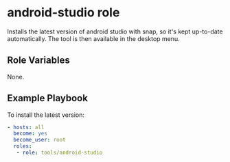 # android-studio role

Installs the latest version of android studio with snap, so it's kept up-to-date automatically.
The tool is then available in the desktop menu.

## Role Variables

None.

## Example Playbook

To install the latest version:

```yaml
- hosts: all
  become: yes
  become_user: root
  roles:
   - role: tools/android-studio
```
